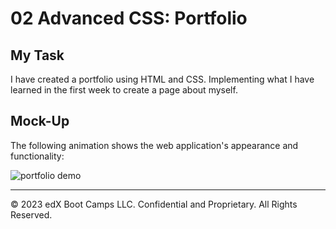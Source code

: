 # 02 Advanced CSS: Portfolio

## My Task

I have created a portfolio using HTML and CSS. Implementing what I have learned in the first week to create a page about myself. 


## Mock-Up

The following animation shows the web application's appearance and functionality:

![portfolio demo](./assets/images/02-advanced-css-homework-demo.gif)


- - -
© 2023 edX Boot Camps LLC. Confidential and Proprietary. All Rights Reserved.

